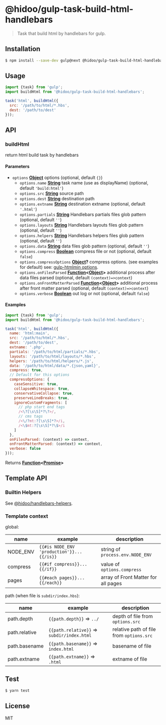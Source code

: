 # @hidoo/gulp-task-build-html-handlebars

> Task that build html by handlebars for gulp.

## Installation

```sh
$ npm install --save-dev gulp@next @hidoo/gulp-task-build-html-handlebars
```

## Usage

```js
import {task} from 'gulp';
import buildHtml from '@hidoo/gulp-task-build-html-handlebars';

task('html', buildHtml({
  src: '/path/to/html/*.hbs',
  dest: '/path/to/dest'
}));
```

## API

<!-- Generated by documentation.js. Update this documentation by updating the source code. -->

### buildHtml

return html build task by handlebars

#### Parameters

-   `options` **[Object](https://developer.mozilla.org/docs/Web/JavaScript/Reference/Global_Objects/Object)** options (optional, default `{}`)
    -   `options.name` **[String](https://developer.mozilla.org/docs/Web/JavaScript/Reference/Global_Objects/String)** task name (use as displayName) (optional, default `'build:html'`)
    -   `options.src` **[String](https://developer.mozilla.org/docs/Web/JavaScript/Reference/Global_Objects/String)** source path
    -   `options.dest` **[String](https://developer.mozilla.org/docs/Web/JavaScript/Reference/Global_Objects/String)** destination path
    -   `options.extname` **[String](https://developer.mozilla.org/docs/Web/JavaScript/Reference/Global_Objects/String)** destination extname (optional, default `'.html'`)
    -   `options.partials` **[String](https://developer.mozilla.org/docs/Web/JavaScript/Reference/Global_Objects/String)** Handlebars partials files glob pattern (optional, default `''`)
    -   `options.layouts` **[String](https://developer.mozilla.org/docs/Web/JavaScript/Reference/Global_Objects/String)** Handlebars layouts files glob pattern (optional, default `''`)
    -   `options.helpers` **[String](https://developer.mozilla.org/docs/Web/JavaScript/Reference/Global_Objects/String)** Handlebars helpers files glob pattern (optional, default `''`)
    -   `options.data` **[String](https://developer.mozilla.org/docs/Web/JavaScript/Reference/Global_Objects/String)** data files glob pattern (optional, default `''`)
    -   `options.compress` **[Boolean](https://developer.mozilla.org/docs/Web/JavaScript/Reference/Global_Objects/Boolean)** compress file or not (optional, default `false`)
    -   `options.compressOptions` **[Object](https://developer.mozilla.org/docs/Web/JavaScript/Reference/Global_Objects/Object)?** compress options. (see examples for default)
          see: [gulp-htmlmin options](https://www.npmjs.com/package/gulp-htmlmin).
    -   `options.onFilesParsed` **[Function](https://developer.mozilla.org/docs/Web/JavaScript/Reference/Statements/function)&lt;[Object](https://developer.mozilla.org/docs/Web/JavaScript/Reference/Global_Objects/Object)>** additional process after data files parsed (optional, default `(context)=>context`)
    -   `options.onFrontMatterParsed` **[Function](https://developer.mozilla.org/docs/Web/JavaScript/Reference/Statements/function)&lt;[Object](https://developer.mozilla.org/docs/Web/JavaScript/Reference/Global_Objects/Object)>** additional process after front matter parsed (optional, default `(context)=>context`)
    -   `options.verbose` **[Boolean](https://developer.mozilla.org/docs/Web/JavaScript/Reference/Global_Objects/Boolean)** out log or not (optional, default `false`)

#### Examples

```javascript
import {task} from 'gulp';
import buildHtml from '@hidoo/gulp-task-build-html-handlebars';

task('html', buildHtml({
  name: 'html:main',
  src: '/path/to/html/*.hbs',
  dest: '/path/to/dest',
  extname: '.php',
  partials: '/path/to/html/partials/*.hbs',
  layouts: '/path/to/html/layouts/*.hbs',
  helpers: '/path/to/html/helpers/*.js',
  data: '/path/to/html/data/*.{json,yaml}',
  compress: true,
  // Default for this options
  compressOptions: {
    caseSensitive: true,
    collapseWhitespace: true,
    conservativeCollapse: true,
    preserveLineBreaks: true,
    ignoreCustomFragments: [
      // php start end tags
      /<\?[\s\S]*?\?>/,
      // cms tags
      /<\/?mt:?[\s\S]*?>/i,
      /<\$mt:?[\s\S]*?\$>/i
    ]
  },
  onFilesParsed: (context) => context,
  onFrontMatterParsed: (context) => context,
  verbose: false
}));
```

Returns **[Function](https://developer.mozilla.org/docs/Web/JavaScript/Reference/Statements/function)&lt;[Promise](https://developer.mozilla.org/docs/Web/JavaScript/Reference/Global_Objects/Promise)>** 

## Template API

### Builtin Helpers

See [@hidoo/handlebars-helpers](https://github.com/hidoo/handlebars-helpers).

### Template context

global:

| name     | example                                   | description                         |
| -------- | ----------------------------------------- | ----------------------------------- |
| NODE_ENV | `{{#is NODE_ENV 'production'}}...{{/is}}` | string of `process.env.NODE_ENV`    |
| compress | `{{#if compress}}...{{/if}}`              | value of `options.compress`         |
| pages    | `{{#each pages}}...{{/each}}`             | array of Front Matter for all pages |

path (when file is `subdir/index.hbs`):

| name          | example                                    | description                              |
| ------------- | ------------------------------------------ | ---------------------------------------- |
| path.depth    | `{{path.depth}}` => `../`                  | depth of file from `options.src`         |
| path.relative | `{{path.relative}}` => `subdir/index.html` | relative path of file from `options.src` |
| path.basename | `{{path.basename}}` => `index.html`        | basename of file                         |
| path.extname  | `{{path.extname}}` => `.html`              | extname of file                          |

## Test

```sh
$ yarn test
```

## License

MIT
